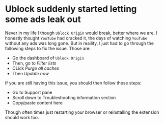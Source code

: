# Ublock suddenly started letting some ads leak out

Never in my life I though `Ublock Origin` would break, better where we are.
I honestly thought `YouTube` had cracked it, the days of watching `YouTube` 
without any ads was long gone. But in reaility, I just had to go through
the following steps to fix the issue. Those are: 

- Go the dashboard of `Ublock Origin`
- Then, go to *Filter lists*
- CLick *Purge all caches*
- Then *Update now*

If you are still having this issue, you should then follow these steps:

- Go to Support pane
- Scroll down to Troubleshooting information section
- Copy/paste content here

Though often times just restarting your browser or reinstalling the extension should work too.
